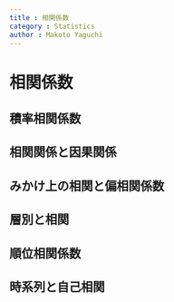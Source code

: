 ```yaml
---
title : 相関係数
category : Statistics
author : Makoto Yaguchi
---
```


# 相関係数



## 積率相関係数

## 相関関係と因果関係

## みかけ上の相関と偏相関係数

## 層別と相関

## 順位相関係数

## 時系列と自己相関

